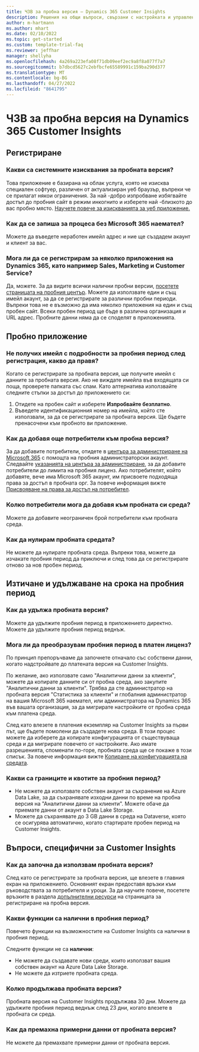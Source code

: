 ```yaml
---
title: ЧЗВ за пробна версия – Dynamics 365 Customer Insights
description: Решения на общи въпроси, свързани с настройката и управлението на пробна версия на Customer Insights. Научете как да отстранявате проблеми, свързани с платформата и приложенията.
author: m-hartmann
ms.author: mhart
ms.date: 02/10/2022
ms.topic: get-started
ms.custom: template-trial-faq
ms.reviewer: jeffhar
manager: shellyha
ms.openlocfilehash: 4a269a223efa08f71db09eef2ec9a8f8a077f7a7
ms.sourcegitcommit: b7dbcd5627c2ebfbcfe65589991c159ba290d377
ms.translationtype: MT
ms.contentlocale: bg-BG
ms.lasthandoff: 04/27/2022
ms.locfileid: "8641795"
---
```

# <a name="dynamics-365-customer-insights-trial-faq"></a>ЧЗВ за пробна версия на Dynamics 365 Customer Insights

## <a name="sign-up"></a>Регистриране

### <a name="what-are-the-system-requirements-for-the-trial"></a>Какви са системните изисквания за пробната версия?

Това приложение е базирана на облак услуга, която не изисква специален софтуер, различен от актуализиран уеб браузър, въпреки че се прилагат някои ограничения. За най -добро изпробване избягвайте достъп до пробния сайт в режим инкогнито и изберете най -близкото до вас пробно място. [Научете повече за изискванията за уеб приложение.](/power-platform/admin/web-application-requirements)

### <a name="how-do-i-sign-up-for-the-trial-without-a-microsoft-365-tenant"></a>Как да се запиша за процеса без Microsoft 365 наемател?

Можете да въведете неработен имейл адрес и ние ще създадем акаунт и клиент за вас.

### <a name="can-i-sign-up-for-multiple-dynamics-365-apps-such-as-sales-marketing-and-customer-service"></a>Мога ли да се регистрирам за няколко приложения на Dynamics 365, като например Sales, Marketing и Customer Service?

Да, можете. За да видите всички налични пробни версии, [посетете страницата на пробния център](https://dynamics.microsoft.com/dynamics-365-free-trial). Можете да използвате един и същ имейл акаунт, за да се регистрирате за различни пробни периоди. Въпреки това не е възможно да има няколко приложения на един и същ пробен сайт. Всеки пробен период ще бъде в различна организация и URL адрес. Пробните данни няма да се споделят в приложенията.

## <a name="trial-app"></a>Пробно приложение

### <a name="i-didnt-receive-the-trial-details-email-after-signing-up-what-should-i-do"></a>Не получих имейл с подробности за пробния период след регистрация, какво да правя?

Когато се регистрирате за пробната версия, ще получите имейл с данните за пробната версия. Ако не виждате имейла във входящата си поща, проверете папката със спам. Като алтернатива използвайте следните стъпки за достъп до приложението си:

1. Отидете на пробен сайт и изберете **Изпробвайте безплатно**.
1. Въведете идентификационния номер на имейла, който сте използвали, за да се регистрирате за пробната версия. Ще бъдете пренасочени към пробното ви приложение.

### <a name="how-do-i-add-more-users-to-a-trial"></a>Как да добавя още потребители към пробна версия?

За да добавите потребители, отидете в [центъра за администриране на Microsoft 365](https://admin.microsoft.com) с помощта на пробния администраторски акаунт. Следвайте [указанията на центъра за администриране](/microsoft-365/admin/add-users/add-users), за да добавите потребители до лимита на пробния лиценз. Ако потребителят, който добавяте, вече има Microsoft 365 акаунт, им присвоете подходяща права за достъп в пробната орг. За повече информация вижте [Присвояване на права за достъп на потребител](/power-platform/admin/create-users-assign-online-security-roles#assign-a-security-role-to-a-user).

### <a name="how-many-users-can-i-add-to-my-trial-environment"></a>Колко потребители мога да добавя към пробната си среда?

Можете да добавите неограничен брой потребители към пробната среда.

### <a name="how-do-i-reset-the-trial-environment"></a>Как да нулирам пробната средата?

Не можете да нулирате пробната среда. Въпреки това, можете да изчакате пробния период да приключи и след това да се регистрирате отново за нов пробен период.

## <a name="trial-expiration-and-extension"></a>Изтичане и удължаване на срока на пробния период

### <a name="how-do-i-extend-the-trial"></a>Как да удължа пробната версия?

Можете да удължите пробния период в приложението директно. Можете да удължите пробния период веднъж.

### <a name="can-i-convert-the-trial-to-a-paid-license"></a>Мога ли да преобразувам пробния период в платен лиценз?

По принцип препоръчваме да започнете отначало със собствени данни, когато надстройвате до платената версия на Customer Insights. 

По желание, ако използвате само "Аналитични данни за клиенти", можете да копирате данните си от пробна среда, ако закупите "Аналитични данни за клиенти". Трябва да сте администратор на пробната версия "Статистика за клиенти" и глобалния администратор на вашия Microsoft 365 наемател, или администратора на Dynamics 365 във вашата организация, за да мигрирате настройките от пробна среда към платена среда. 

След като влезете в платения екземпляр на Customer Insights за първи път, ще бъдете помолени да създадете нова среда. В този процес можете да изберете да копирате конфигурацията от съществуваща среда и да мигрирате повечето от настройките. Ако имате разрешенията, споменати по-горе, пробната среда ще се покаже в този списък. За повече информация вижте [Копиране на конфигурацията на средата](manage-environments.md#copy-the-environment-configuration).

### <a name="what-are-the-trial-limits-and-quotas"></a>Какви са границите и квотите за пробния период?

- Не можете да използвате собствен акаунт за съхранение на Azure Data Lake, за да съхранявате изходни данни по време на пробна версия на "Аналитични данни за клиенти". Можете обаче да приемате данни от акаунт в Data Lake Storage.
- Можете да съхранявате до 3 GB данни в среда на Dataverse, която се осигурява автоматично, когато стартирате пробен период на Customer Insights.

## <a name="customer-insights-specific-questions"></a>Въпроси, специфични за Customer Insights

### <a name="how-do-i-start-using-the-trial"></a>Как да започна да използвам пробната версия?

След като се регистрирате за пробната версия, ще влезете в главния екран на приложението. Основният екран предоставя връзки към ръководствата за потребителя и уроци. За да научите повече, посетете връзките в раздела [допълнителни ресурси](trial-signup.md#additional-resources) на страницата за регистриране на пробна версия.

### <a name="what-features-are-available-in-the-trial"></a>Какви функции са налични в пробния период?

Повечето функции на възможностите на Customer Insights са налични в пробния период.

Следните функции не са **налични**: 
- Не можете да създавате нови среди, които използват вашия собствен акаунт на Azure Data Lake Storage.
- Не можете да изтриете пробната среда. 

### <a name="how-long-does-the-trial-last"></a>Колко продължава пробната версия?

Пробната версия на Customer Insights продължава 30 дни. Можете да удължите пробния период веднъж след 23 дни, когато влезете в пробната си среда.

### <a name="how-do-i-remove-sample-data-from-the-trial"></a>Как да премахна примерни данни от пробната версия?

Не можете да премахвате примерни данни от пробната версия.

